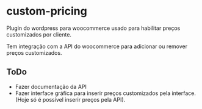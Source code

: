 # custom-pricing

Plugin do wordpress para woocommerce usado para habilitar preços customizados por cliente.

Tem integração com a API do woocommerce para adicionar ou remover preços customizados.

## ToDo

* Fazer documentação da API
* Fazer interface gráfica para inserir preços customizados pela interface. (Hoje só é possível inserir preços pela API).